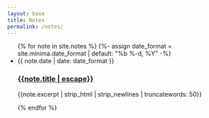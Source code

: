 ```yaml
---
layout: base
title: Notes
permalink: /notes/
---
```


<ul class="post-list">
{% for note in site.notes %}
{%- assign date_format = site.minima.date_format | default: "%b %-d, %Y" -%}
<li>
<span class="post-meta">{{ note.date | date: date_format }}</span>
<h3><a class="post-link" href="{{note.url}}">{{note.title | escape}}</a></h3>
<p>{{note.excerpt | strip_html | strip_newlines | truncatewords: 50}}</p>
</li>
{% endfor %}
</ul>